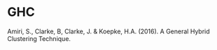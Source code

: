 # GHC
Amiri, S., Clarke, B, Clarke, J. & Koepke, H.A. (2016). A General Hybrid Clustering Technique.
